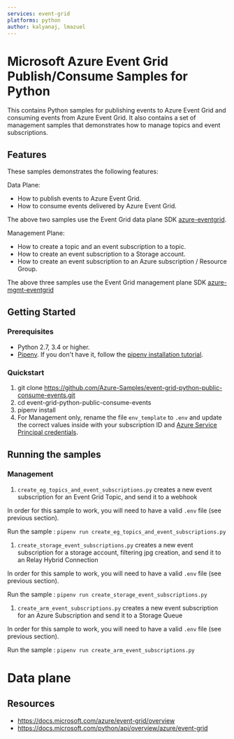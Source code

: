 ```yaml
---
services: event-grid
platforms: python
author: kalyanaj, lmazuel
---
```


# Microsoft Azure Event Grid Publish/Consume Samples for Python

This contains Python samples for publishing events to Azure Event Grid and consuming events from Azure Event Grid. It also contains a set of management samples that demonstrates how to manage topics and event subscriptions.

## Features

These samples demonstrates the following features:

Data Plane:

* How to publish events to Azure Event Grid.
* How to consume events delivered by Azure Event Grid.

The above two samples use the Event Grid data plane SDK [azure-eventgrid](https://pypi.org/project/azure-eventgrid/).

Management Plane:

* How to create a topic and an event subscription to a topic.
* How to create an event subscription to a Storage account.
* How to create an event subscription to an Azure subscription / Resource Group.

The above three samples use the Event Grid management plane SDK [azure-mgmt-eventgrid](https://pypi.org/project/azure-mgmt-eventgrid/)

## Getting Started

### Prerequisites

- Python 2.7, 3.4 or higher.
- [Pipenv](https://docs.pipenv.org/). If you don't have it, follow the [pipenv installation tutorial](https://docs.pipenv.org/#install-pipenv-today).


### Quickstart

1. git clone https://github.com/Azure-Samples/event-grid-python-public-consume-events.git
2. cd event-grid-python-public-consume-events
3. pipenv install
4. For Management only, rename the file `env_template` to `.env` and update the correct values inside with your
   subscription ID and [Azure Service Principal credentials](https://docs.microsoft.com/azure/azure-resource-manager/resource-group-create-service-principal-portal).

## Running the samples

### Management

1. `create_eg_topics_and_event_subscriptions.py` creates a new event subscription for an Event Grid Topic, and send it to a webhook

In order for this sample to work, you will need to have a valid `.env` file (see previous section).

Run the sample : `pipenv run create_eg_topics_and_event_subscriptions.py`

1. `create_storage_event_subscriptions.py` creates a new event subscription for a storage account, filtering jpg creation, and send it to an Relay Hybrid Connection

In order for this sample to work, you will need to have a valid `.env` file (see previous section).

Run the sample : `pipenv run create_storage_event_subscriptions.py`

1. `create_arm_event_subscriptions.py` creates a new event subscription for an Azure Subscription and send it to a Storage Queue

In order for this sample to work, you will need to have a valid `.env` file (see previous section).

Run the sample : `pipenv run create_arm_event_subscriptions.py`

# Data plane

## Resources

- https://docs.microsoft.com/azure/event-grid/overview
- https://docs.microsoft.com/python/api/overview/azure/event-grid
